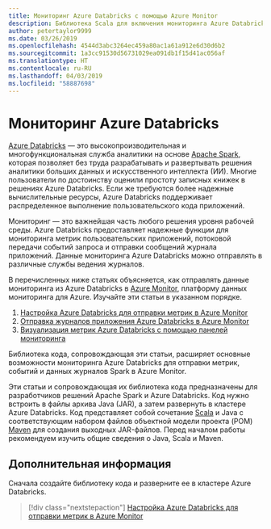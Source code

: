 ```yaml
---
title: Мониторинг Azure Databricks с помощью Azure Monitor
description: Библиотека Scala для включения мониторинга Azure Databricks в Azure Log Analytics
author: petertaylor9999
ms.date: 03/26/2019
ms.openlocfilehash: 4544d3abc3264ec459a80ac1a61a912e6d30d6b2
ms.sourcegitcommit: 1a3cc91530d56731029ea091db1f15d41ac056af
ms.translationtype: HT
ms.contentlocale: ru-RU
ms.lasthandoff: 04/03/2019
ms.locfileid: "58887698"
---
```

# <a name="monitoring-azure-databricks"></a>Мониторинг Azure Databricks

[Azure Databricks](/azure/azure-databricks/) — это высокопроизводительная и многофункциональная служба аналитики на основе [Apache Spark](https://spark.apache.org/), которая позволяет без труда разрабатывать и развертывать решения аналитики больших данных и искусственного интеллекта (ИИ). Многие пользователи по достоинству оценили простоту записных книжек в решениях Azure Databricks. Если же требуются более надежные вычислительные ресурсы, Azure Databricks поддерживает распределенное выполнение пользовательского кода приложений.

Мониторинг — это важнейшая часть любого решения уровня рабочей среды. Azure Databricks предоставляет надежные функции для мониторинга метрик пользовательских приложений, потоковой передачи событий запроса и отправки сообщений журнала приложений. Данные мониторинга Azure Databricks можно отправлять в различные службы ведения журналов.

В перечисленных ниже статьях объясняется, как отправлять данные мониторинга из Azure Databricks в [Azure Monitor](/azure/azure-monitor/overview), платформу данных мониторинга для Azure. Изучайте эти статьи в указанном порядке.

1. [Настройка Azure Databricks для отправки метрик в Azure Monitor](./configure-cluster.md)
1. [Отправка журналов приложения Azure Databricks в Azure Monitor](./application-logs.md)
1. [Визуализация метрик Azure Databricks с помощью панелей мониторинга](./dashboards.md)

Библиотека кода, сопровождающая эти статьи, расширяет основные возможности мониторинга Azure Databricks для отправки метрик, событий и данных журналов Spark в Azure Monitor.

Эти статьи и сопровождающая их библиотека кода предназначены для разработчиков решений Apache Spark и Azure Databricks. Код нужно встроить в файлы архива Java (JAR), а затем развернуть в кластере Azure Databricks. Код представляет собой сочетание [Scala](https://www.scala-lang.org/) и Java с соответствующим набором файлов объектной модели проекта (POM) [Maven](https://maven.apache.org) для создания выходных JAR-файлов. Перед началом работы рекомендуем изучить общие сведения о Java, Scala и Maven.

## <a name="next-steps"></a>Дополнительная информация

Сначала создайте библиотеку кода и разверните ее в кластере Azure Databricks.

> [!div class="nextstepaction"]
> [Настройка Azure Databricks для отправки метрик в Azure Monitor](./configure-cluster.md)